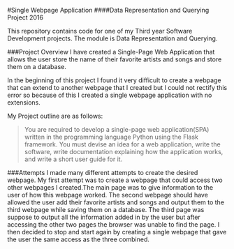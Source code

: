 #Single Webpage Application
####Data Representation and Querying Project 2016

This repository contains code for one of my Third year Software Development projects. The module is Data Representation and Querying. 

###Project Overview
I have created a Single-Page Web Application that allows the user store the name of their favorite artists and songs and store them on a database.

In the beginning of this project I found it very difficult to create a webpage that can extend to another webpage that I created but I could not rectify this error so because of this I created a single webpage application with no extensions.

My Project outline are as follows:
>You are required to develop a single-page web application(SPA) written in the programming language Python using the Flask framework. You must devise an idea for a web application, write the software, write documentation explaining how the application works, and write a short user guide for it.

###Attempts
I made many different attempts to create the desired webpage. My first attempt was to create a webpage that could access two other webpages I created.The main page was to give information to the user of how this webpage worked. The second webpage should have allowed the user add their favorite artists and songs and output them to the third webpage while saving them on a database. The third page was suppose to output all the information added in by the user but after accessing the other two pages the browser was unable to find the page. I then decided to stop and start again by creating a single webpage that gave the user the same access as the three combined.


